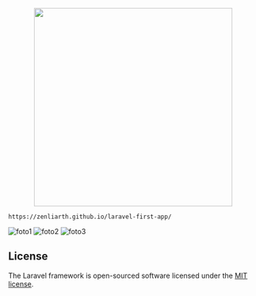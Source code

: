 <p align="center"><a href="https://laravel.com" target="_blank"><img src="https://raw.githubusercontent.com/laravel/art/master/logo-lockup/5%20SVG/2%20CMYK/1%20Full%20Color/laravel-logolockup-cmyk-red.svg" width="400"></a></p>

```
https://zenliarth.github.io/laravel-first-app/
```

![foto1](https://user-images.githubusercontent.com/54330804/139164331-86fd3ffa-1875-4989-8fe6-def980bd73ab.jpg)
![foto2](https://user-images.githubusercontent.com/54330804/139164336-85b54098-4e5e-4d9c-bfeb-54fc48d1fa48.jpg)
![foto3](https://user-images.githubusercontent.com/54330804/139164338-21a2b72b-b19d-4a7c-b33b-afc8ceaf9573.jpg)



## License

The Laravel framework is open-sourced software licensed under the [MIT license](https://opensource.org/licenses/MIT).
